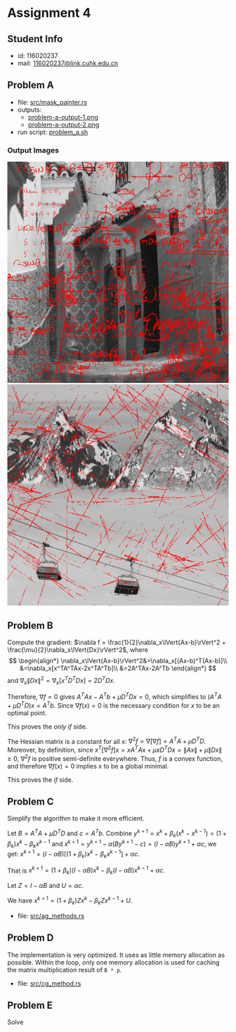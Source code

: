 # Assignment 4

## Student Info
- id: 116020237
- mail: 116020237@link.cuhk.edu.cn

## Problem A
- file: [src/mask_painter.rs](src/mask_painter.rs)
- outputs:
  - [problem-a-output-1.png](test/test_outputs/problem-a-output-1.png)
  - [problem-a-output-2.png](test/test_outputs/problem-a-output-2.png)
- run script: [problem_a.sh](problem_a.sh)

### Output Images
![output1](test/test_outputs/problem-a-output-1.png)
![output2](test/test_outputs/problem-a-output-2.png)

## Problem B
Compute the gradient:
$\nabla f = \frac{1}{2}\nabla_x\lVert{Ax-b}\rVert^2 + \frac{\mu}{2}\nabla_x\lVert{Dx}\rVert^2$,
where
$$
\begin{align*}
\nabla_x\lVert{Ax-b}\rVert^2&=\nabla_x[(Ax-b)^T(Ax-b)]\\
&=\nabla_x[x^TA^TAx-2x^TA^Tb]\\
&=2A^TAx-2A^Tb
\end{align*}
$$
and $\nabla_x\lVert{Dx}\rVert^2=\nabla_x[x^TD^TDx]=2D^TDx$.

Therefore, $\nabla f = 0$ gives $A^TAx-A^Tb+\mu D^TDx=0$,
which simplifies to $(A^TA+\mu D^TD)x=A^Tb$.
Since $\nabla f(x) = 0$ is the necessary condition for $x$ to be an optimal point.

This proves the *only if* side.

The Hessian matrix is a constant for all $x$:
$\nabla^2f=\nabla[\nabla f]=A^TA+\mu D^TD$.
Moreover, by definition, since
$x^T [\nabla^2 f] x = xA^TAx + \mu xD^TDx = \lVert{Ax}\rVert + \mu \lVert{Dx}\rVert \ge 0$,
$\nabla^2f$ is positive semi-definite everywhere.
Thus, $f$ is a convex function, and therefore $\nabla f(x) = 0$
implies $x$ to be a global minimal.

This proves the $if$ side.

## Problem C

Simplify the algorithm to make it more efficient.

Let $B=A^TA+\mu D^TD$ and $c = A^T b$. Combine $y^{k+1}=x^k+{\beta_k}(x^k-x^{k-1})=(1+\beta_k)x^k-{\beta_k}x^{k-1}$ and
$x^{k+1}=y^{k+1}-\alpha(By^{k+1}-c)=(I-\alpha B)y^{k+1}+\alpha c$,
we get: $x^{k+1}=(I-\alpha B)[(1 + \beta_k)x^k - \beta_k x^{k-1}]+\alpha c$.

That is $x^{k+1}=(1 + \beta_k)(I-\alpha B)x^k - \beta_k(I-\alpha B)x^{k-1}+\alpha c$.

Let $Z=I-\alpha B$ and $U=\alpha c$.

We have $x^{k+1}=(1+\beta_k)Zx^k-\beta_kZx^{k-1}+U$.

- file: [src/ag_methods.rs](src/ag_method.rs)

## Problem D

The implementation is very optimized.
It uses as little memory allocation as possible.
Within the loop, only one memory allocation is used
for caching the matrix multiplication result of `B * p`.

- file: [src/cg_method.rs](src/cg_method.rs)

## Problem E

Solve
